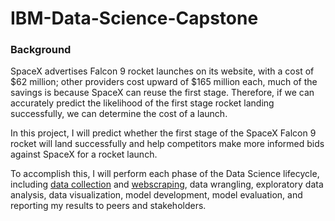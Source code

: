 # IBM-Data-Science-Capstone

### Background
SpaceX advertises Falcon 9 rocket launches on its website, with a cost of $62 million; other providers cost upward of $165 million each, much of the savings is because SpaceX can reuse the first stage. Therefore, if we can accurately predict the likelihood of the first stage rocket landing successfully, we can determine the cost of a launch. 

In this project, I will predict whether the first stage of the SpaceX Falcon 9 rocket will land successfully and help competitors make more informed bids against SpaceX for a rocket launch. 

To accomplish this, I will perform each phase of the Data Science lifecycle, including [data collection](https://github.com/kellibelcher/IBM-Data-Science-Capstone/blob/master/Week%201%20Lab:%20Spacex%20Data%20Collection.ipynb) and [webscraping](https://github.com/kellibelcher/IBM-Data-Science-Capstone-2/blob/master/Week%201%20Lab:%20Webscraping.ipynb), 
data wrangling, exploratory data analysis, data visualization, model development, model evaluation, and reporting my results to peers and stakeholders.
